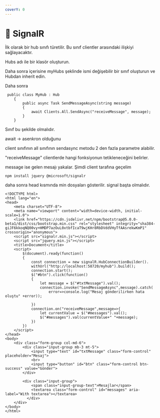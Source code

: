 ```yaml
---
coverY: 0
---
```


# 📂 SignalR

İlk olarak bir hub sınıfı türetilir. Bu sınıf clientler arasındaki ilişkiyi sağlayacaktır.

Hubs adı ile bir klasör oluşturun.

Daha sonra içerisine myHubs şeklinde ismi değişebilir bir sınıf oluşturun ve Hubdan inherit edin.

Daha sonra&#x20;

```
 public class MyHub : Hub
    {
        public async Task SendMessageAsync(string message)
        {
            await Clients.All.SendAsync("receiveMessage", message);
        }
    }
```

Sınıf bu şekilde olmalıdır.

await -> asenkron olduğunu

client sınıfının all sınıfının sendasync metodu 2 den fazla parametre alabilir.

"receiveMessage" clientlerde hangi fonksiyonun tetikleneceğini belirler.

message ise gelen mesajı yakalar. Şimdi client tarafına geçelim

`npm install jquery @microsoft/signalr`

daha sonra head kısmında min dosyaları gösterilir. signal başta olmalıdır.

```
<!DOCTYPE html>
<html lang="en">
<head>
    <meta charset="UTF-8">
    <meta name="viewport" content="width=device-width, initial-scale=1.0">
    <link href="https://cdn.jsdelivr.net/npm/bootstrap@5.0.0-beta1/dist/css/bootstrap.min.css" rel="stylesheet" integrity="sha384-giJF6kkoqNQ00vy+HMDP7azOuL0xtbfIcaT9wjKHr8RbDVddVHyTfAAsrekwKmP1" crossorigin="anonymous">
    <script src="signalr.min.js"></script>
    <script src="jquery.min.js"></script>
    <title>Document</title>
    <script>
        $(document).ready(function()
        {
            const connection = new signalR.HubConnectionBuilder().
            withUrl("http://localhost:58720/myhub").build();
            connection.start();
            $("#btn").click(function()
            {
                let message = $("#txtMessage").val();
                connection.invoke("SendMessageAsync",message).catch(
                    error=>console.log("Mesaj gönderilirken hata oluştu" +error));
                
            })
            connection.on("receiveMessage",message=>{
                let currentValue = $("#messages").val();
                $("#messages").val(currentValue+" "+message);
            })
        })
    </script>
</head>
<body>
    <div class="form-group col-md-6">
        <div class="input-group mb-3 mt-5">
            <input type="text" id="txtMessage" class="form-control" placeholder="Mesaj">
            <br>
            <input type="button" id="btn" class="form-control btn-success" value="Gönder">
        </div>

        <div class="input-group">
            <span class="input-group-text">Mesajlar</span>
            <textarea class="form-control" id="messages" aria-label="With textarea"></textarea>
          </div>
    </div>
</body>
</html>
```





